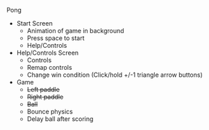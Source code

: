 Pong

- Start Screen
  - Animation of game in background
  - Press space to start
  - Help/Controls
- Help/Controls Screen
  - Controls
  - Remap controls
  - Change win condition (Click/hold +/-1 triangle arrow buttons)
- Game
  - ~~Left paddle~~
  - ~~Right paddle~~
  - ~~Ball~~
  - Bounce physics
  - Delay ball after scoring
